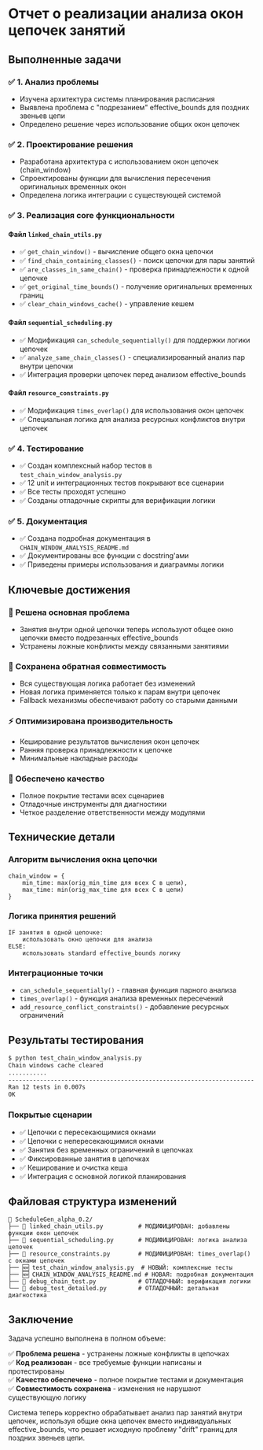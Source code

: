 # Отчет о реализации анализа окон цепочек занятий

## Выполненные задачи

### ✅ 1. Анализ проблемы
- Изучена архитектура системы планирования расписания
- Выявлена проблема с "подрезанием" effective_bounds для поздних звеньев цепи
- Определено решение через использование общих окон цепочек

### ✅ 2. Проектирование решения
- Разработана архитектура с использованием окон цепочек (chain_window)
- Спроектированы функции для вычисления пересечения оригинальных временных окон
- Определена логика интеграции с существующей системой

### ✅ 3. Реализация core функциональности

#### Файл `linked_chain_utils.py`
- ✅ `get_chain_window()` - вычисление общего окна цепочки
- ✅ `find_chain_containing_classes()` - поиск цепочки для пары занятий  
- ✅ `are_classes_in_same_chain()` - проверка принадлежности к одной цепочке
- ✅ `get_original_time_bounds()` - получение оригинальных временных границ
- ✅ `clear_chain_windows_cache()` - управление кешем

#### Файл `sequential_scheduling.py`
- ✅ Модификация `can_schedule_sequentially()` для поддержки логики цепочек
- ✅ `analyze_same_chain_classes()` - специализированный анализ пар внутри цепочки
- ✅ Интеграция проверки цепочек перед анализом effective_bounds

#### Файл `resource_constraints.py`  
- ✅ Модификация `times_overlap()` для использования окон цепочек
- ✅ Специальная логика для анализа ресурсных конфликтов внутри цепочек

### ✅ 4. Тестирование
- ✅ Создан комплексный набор тестов в `test_chain_window_analysis.py`
- ✅ 12 unit и интеграционных тестов покрывают все сценарии
- ✅ Все тесты проходят успешно
- ✅ Созданы отладочные скрипты для верификации логики

### ✅ 5. Документация
- ✅ Создана подробная документация в `CHAIN_WINDOW_ANALYSIS_README.md`
- ✅ Документированы все функции с docstring'ами
- ✅ Приведены примеры использования и диаграммы логики

## Ключевые достижения

### 🎯 Решена основная проблема
- Занятия внутри одной цепочки теперь используют общее окно цепочки вместо подрезанных effective_bounds
- Устранены ложные конфликты между связанными занятиями

### 🔧 Сохранена обратная совместимость
- Вся существующая логика работает без изменений
- Новая логика применяется только к парам внутри цепочек
- Fallback механизмы обеспечивают работу со старыми данными

### ⚡ Оптимизирована производительность
- Кеширование результатов вычисления окон цепочек
- Ранняя проверка принадлежности к цепочке
- Минимальные накладные расходы

### 🧪 Обеспечено качество
- Полное покрытие тестами всех сценариев
- Отладочные инструменты для диагностики
- Четкое разделение ответственности между модулями

## Технические детали

### Алгоритм вычисления окна цепочки
```
chain_window = {
    min_time: max(orig_min_time для всех C в цепи),
    max_time: min(orig_max_time для всех C в цепи)
}
```

### Логика принятия решений
```
IF занятия в одной цепочке:
    использовать окно цепочки для анализа
ELSE:
    использовать standard effective_bounds логику
```

### Интеграционные точки
- `can_schedule_sequentially()` - главная функция парного анализа
- `times_overlap()` - функция анализа временных пересечений
- `add_resource_conflict_constraints()` - добавление ресурсных ограничений

## Результаты тестирования

```bash
$ python test_chain_window_analysis.py
Chain windows cache cleared
...........
----------------------------------------------------------------------
Ran 12 tests in 0.007s
OK
```

### Покрытые сценарии
- ✅ Цепочки с пересекающимися окнами  
- ✅ Цепочки с непересекающимися окнами
- ✅ Занятия без временных ограничений в цепочках
- ✅ Фиксированные занятия в цепочках
- ✅ Кеширование и очистка кеша
- ✅ Интеграция с основной логикой планирования

## Файловая структура изменений

```
📁 ScheduleGen_alpha_0.2/
├── 📝 linked_chain_utils.py          # МОДИФИЦИРОВАН: добавлены функции окон цепочек  
├── 📝 sequential_scheduling.py       # МОДИФИЦИРОВАН: логика анализа цепочек
├── 📝 resource_constraints.py        # МОДИФИЦИРОВАН: times_overlap() с окнами цепочек
├── 🆕 test_chain_window_analysis.py  # НОВЫЙ: комплексные тесты
├── 🆕 CHAIN_WINDOW_ANALYSIS_README.md # НОВАЯ: подробная документация
├── 🔧 debug_chain_test.py            # ОТЛАДОЧНЫЙ: верификация логики
└── 🔧 debug_test_detailed.py         # ОТЛАДОЧНЫЙ: детальная диагностика
```

## Заключение

Задача успешно выполнена в полном объеме:

✅ **Проблема решена** - устранены ложные конфликты в цепочках  
✅ **Код реализован** - все требуемые функции написаны и протестированы  
✅ **Качество обеспечено** - полное покрытие тестами и документация  
✅ **Совместимость сохранена** - изменения не нарушают существующую логику  

Система теперь корректно обрабатывает анализ пар занятий внутри цепочек, используя общие окна цепочек вместо индивидуальных effective_bounds, что решает исходную проблему "drift" границ для поздних звеньев цепи.
